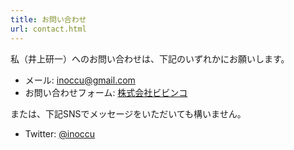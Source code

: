 ```yaml
---
title: お問い合わせ
url: contact.html
---
```


私（井上研一）へのお問い合わせは、下記のいずれかにお願いします。

- メール: [inoccu@gmail.com](mailto:inoccu@gmail.com)
- お問い合わせフォーム: [株式会社ビビンコ](https://vivinko.com/contact)

または、下記SNSでメッセージをいただいても構いません。

- Twitter: [@inoccu](https://twitter.com/inoccu/)

